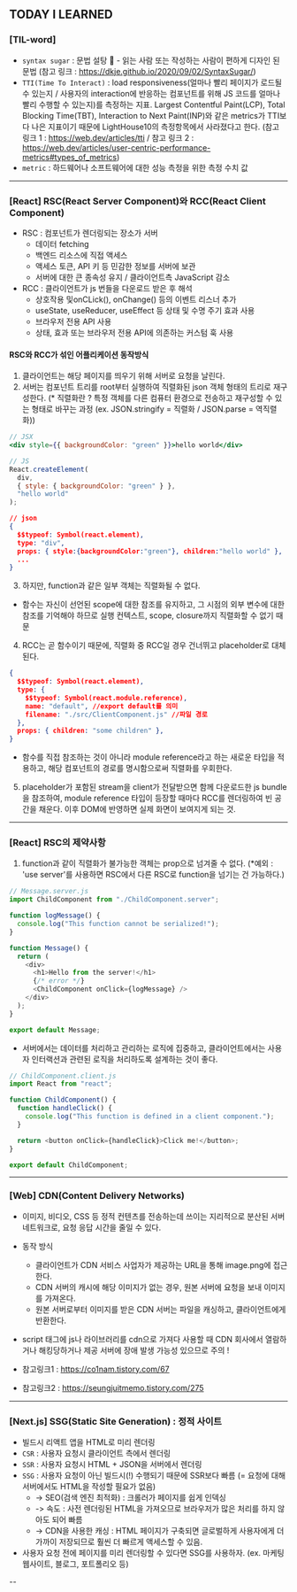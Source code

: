 ## TODAY I LEARNED

### [TIL-word]

- `syntax sugar` : 문법 설탕 🧂 - 읽는 사람 또는 작성하는 사람이 편하게 디자인 된 문법 (참고 링크 : https://dkje.github.io/2020/09/02/SyntaxSugar/)
- `TTI(Time To Interact)` : load responsiveness(얼마나 빨리 페이지가 로드될 수 있는지 / 사용자의 interaction에 반응하는 컴포넌트를 위해 JS 코드를 얼마나 빨리 수행할 수 있는지)를 측정하는 지표. Largest Contentful Paint(LCP), Total Blocking Time(TBT), Interaction to Next Paint(INP)와 같은 metrics가 TTI보다 나은 지표이기 때문에 LightHouse10의 측정항목에서 사라졌다고 한다. (참고 링크 1 : https://web.dev/articles/tti / 참고 링크 2 : https://web.dev/articles/user-centric-performance-metrics#types_of_metrics)
- `metric` : 하드웨어나 소프트웨어에 대한 성능 측정을 위한 측정 수치 값

---

### [React] RSC(React Server Component)와 RCC(React Client Component)

- RSC : 컴포넌트가 렌더링되는 장소가 서버
  - 데이터 fetching
  - 백엔드 리소스에 직접 액세스
  - 액세스 토큰, API 키 등 민감한 정보를 서버에 보관
  - 서버에 대한 큰 종속성 유지 / 클라이언트측 JavaScript 감소
- RCC : 클라이언트가 js 번들을 다운로드 받은 후 해석
  - 상호작용 및onCLick(), onChange() 등의 이벤트 리스너 추가
  - useState, useReducer, useEffect 등 상태 및 수명 주기 효과 사용
  - 브라우저 전용 API 사용
  - 상태, 효과 또는 브라우저 전용 API에 의존하는 커스텀 훅 사용

#### RSC와 RCC가 섞인 어플리케이션 동작방식

1. 클라이언트는 해당 페이지를 띄우기 위해 서버로 요청을 날린다.
2. 서버는 컴포넌트 트리를 root부터 실행하여 직렬화된 json 객체 형태의 트리로 재구성한다. (\* 직렬화란 ? 특정 객체를 다른 컴퓨터 환경으로 전송하고 재구성할 수 있는 형태로 바꾸는 과정 (ex. JSON.stringify = 직렬화 / JSON.parse = 역직렬화))

```jsx
// JSX
<div style={{ backgroundColor: "green" }}>hello world</div>
```

```javascript
// JS
React.createElement(
  div,
  { style: { backgroundColor: "green" } },
  "hello world"
);
```

```json
// json
{
  $$typeof: Symbol(react.element),
  type: "div",
  props: { style:{backgroundColor:"green"}, children:"hello world" },
  ...
}
```

3. 하지만, function과 같은 일부 객체는 직렬화될 수 없다.

- 함수는 자신이 선언된 scope에 대한 참조를 유지하고, 그 시점의 외부 변수에 대한 참조를 기억해야 하므로 실행 컨텍스트, scope, closure까지 직렬화할 수 없기 때문

4. RCC는 곧 함수이기 때문에, 직렬화 중 RCC일 경우 건너뛰고 placeholder로 대체된다.

```json
{
  $$typeof: Symbol(react.element),
  type: {
    $$typeof: Symbol(react.module.reference),
    name: "default", //export default를 의미
    filename: "./src/ClientComponent.js" //파일 경로
  },
  props: { children: "some children" },
}
```

- 함수를 직접 참조하는 것이 아니라 module reference라고 하는 새로운 타입을 적용하고, 해당 컴포넌트의 경로를 명시함으로써 직렬화를 우회한다.

5. placeholder가 포함된 stream을 client가 전달받으면 함께 다운로드한 js bundle을 참조하여, module reference 타입이 등장할 때마다 RCC를 렌더링하여 빈 공간을 채운다. 이후 DOM에 반영하면 실제 화면이 보여지게 되는 것.

---

### [React] RSC의 제약사항

1. function과 같이 직렬화가 불가능한 객체는 prop으로 넘겨줄 수 없다. (\*예외 : 'use server'를 사용하면 RSC에서 다른 RSC로 function을 넘기는 건 가능하다.)

```javascript
// Message.server.js
import ChildComponent from "./ChildComponent.server";

function logMessage() {
  console.log("This function cannot be serialized!");
}

function Message() {
  return (
    <div>
      <h1>Hello from the server!</h1>
      {/* error */}
      <ChildComponent onClick={logMessage} />
    </div>
  );
}

export default Message;
```

- 서버에서는 데이터를 처리하고 관리하는 로직에 집중하고, 클라이언트에서는 사용자 인터랙션과 관련된 로직을 처리하도록 설계하는 것이 좋다.

```javascript
// ChildComponent.client.js
import React from "react";

function ChildComponent() {
  function handleClick() {
    console.log("This function is defined in a client component.");
  }

  return <button onClick={handleClick}>Click me!</button>;
}

export default ChildComponent;
```

---

### [Web] CDN(Content Delivery Networks)

- 이미지, 비디오, CSS 등 정적 컨텐츠를 전송하는데 쓰이는 지리적으로 분산된 서버 네트워크로, 요청 응답 시간을 줄일 수 있다.

- 동작 방식

  - 클라이언트가 CDN 서비스 사업자가 제공하는 URL을 통해 image.png에 접근한다.
  - CDN 서버의 캐시에 해당 이미지가 없는 경우, 원본 서버에 요청을 보내 이미지를 가져온다.
  - 원본 서버로부터 이미지를 받은 CDN 서버는 파일을 캐싱하고, 클라이언트에게 반환한다.

- script 태그에 js나 라이브러리를 cdn으로 가져다 사용할 때 CDN 회사에서 열람하거나 해킹당하거나 제공 서버에 장애 발생 가능성 있으므로 주의 !

- 참고링크1 : https://co1nam.tistory.com/67
- 참고링크2 : https://seungjuitmemo.tistory.com/275

---

### [Next.js] SSG(Static Site Generation) : 정적 사이트

- 빌드시 리액트 앱을 HTML로 미리 렌더링
- `CSR` : 사용자 요청시 클라이언트 측에서 렌더링
- `SSR` : 사용자 요청시 HTML + JSON을 서버에서 렌더링
- `SSG` : 사용자 요청이 아닌 빌드시(!) 수행되기 때문에 SSR보다 빠름 (= 요청에 대해 서버에서도 HTML을 작성할 필요가 없음)
  - -> SEO(검색 엔진 최적화) : 크롤러가 페이지를 쉽게 인덱싱
  - -> 속도 : 사전 렌더링된 HTML을 가져오므로 브라우저가 많은 처리를 하지 않아도 되어 빠름
  - -> CDN을 사용한 캐싱 : HTML 페이지가 구축되면 글로벌하게 사용자에게 더 가까이 저장되므로 훨씬 더 빠르게 액세스할 수 있음.
- 사용자 요청 전에 페이지를 미리 렌더링할 수 있다면 SSG를 사용하자. (ex. 마케팅 웹사이트, 블로그, 포트폴리오 등)

--
